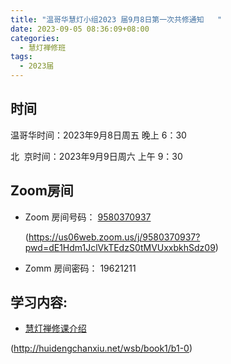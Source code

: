 ```yaml
---
title: "温哥华慧灯小组2023 届9月8日第一次共修通知   "
date: 2023-09-05 08:36:09+08:00
categories:
  - 慧灯禅修班
tags:
  - 2023届
---
```



## 时间

温哥华时间：2023年9月8日周五 晚上 6：30

北   京时间：2023年9月9日周六 上午 9：30

## Zoom房间

* Zoom 房间号码： [9580370937](https://us06web.zoom.us/j/9580370937?pwd=dE1Hdm1JclVkTEdzS0tMVUxxbkhSdz09)

  (https://us06web.zoom.us/j/9580370937?pwd=dE1Hdm1JclVkTEdzS0tMVUxxbkhSdz09)
* Zomm 房间密码： 19621211

## 学习内容: 

* [慧灯禅修课介绍](http://huidengchanxiu.net/wsb/book1/b1-0)

(http://huidengchanxiu.net/wsb/book1/b1-0) 
